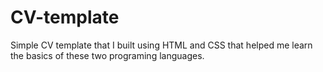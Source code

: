 # CV-template
Simple CV template that I built using HTML and CSS that helped me learn the basics of these two programing languages.
